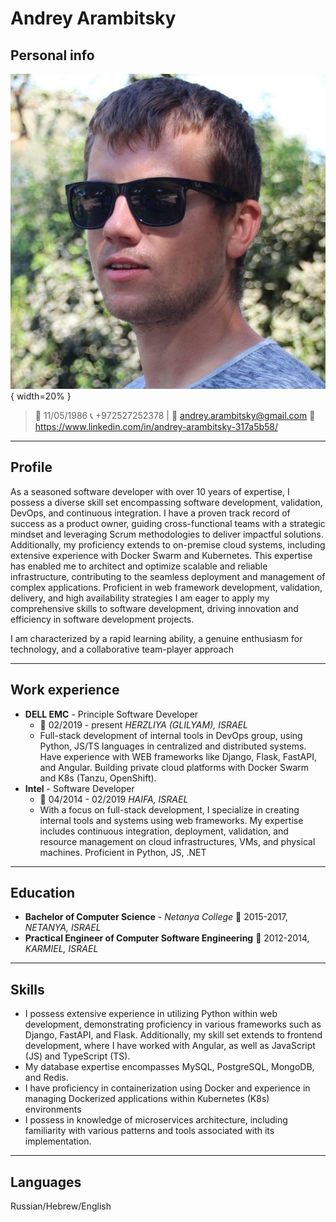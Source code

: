 # Andrey Arambitsky

## Personal info

![avatar](img/profileavatar.jpeg){ width=20% }

> :information_desk_person: 11/05/1986
> :telephone_receiver: +972527252378 | :email: <andrey.arambitsky@gmail.com>
> :link: <https://www.linkedin.com/in/andrey-arambitsky-317a5b58/>

---

## Profile

As a seasoned software developer with over 10 years of expertise, I possess a diverse skill set encompassing software development, validation, DevOps, and continuous integration. I have a proven track record of success as a product owner, guiding cross-functional teams with a strategic mindset and leveraging Scrum methodologies to deliver impactful solutions. Additionally, my proficiency extends to on-premise cloud systems, including extensive experience with Docker Swarm and Kubernetes. This expertise has enabled me to architect and optimize scalable and reliable infrastructure, contributing to the seamless deployment and management of complex applications. Proficient in web framework development, validation, delivery, and high availability strategies I am eager to apply my comprehensive skills to software development, driving innovation and efficiency in software development projects.

I am characterized by a rapid learning ability, a genuine enthusiasm for technology, and a collaborative team-player approach

---

## Work experience

* **DELL EMC** - Principle Software Developer
  * :date: 02/2019 - present *HERZLIYA (GLILYAM), ISRAEL*
  * Full-stack development of internal tools in DevOps group, using Python, JS/TS languages in centralized and distributed systems. Have experience with WEB frameworks like Django, Flask, FastAPI, and Angular.
Building private cloud platforms with Docker Swarm and K8s (Tanzu, OpenShift).
* **Intel** - Software Developer
  * :date: 04/2014 - 02/2019 *HAIFA, ISRAEL*
  * With a focus on full-stack development, I specialize in creating internal tools and systems using web frameworks. My expertise includes continuous integration, deployment, validation, and resource management on cloud infrastructures, VMs, and physical machines. Proficient in Python, JS, .NET

---

## Education

* **Bachelor of Computer Science** - *Netanya College*
:date: 2015-2017, *NETANYA, ISRAEL*
* **Practical Engineer of Computer Software Engineering**
:date: 2012-2014, *KARMIEL, ISRAEL*

---

## Skills

* I possess extensive experience in utilizing Python within web development, demonstrating proficiency in various frameworks such as Django, FastAPI, and Flask. Additionally, my skill set extends to frontend development, where I have worked with Angular, as well as JavaScript (JS) and TypeScript (TS).
* My database expertise encompasses MySQL, PostgreSQL, MongoDB, and Redis.
* I have proficiency in containerization using Docker and experience in managing Dockerized applications within Kubernetes (K8s) environments
* I possess in knowledge of microservices architecture, including familiarity with various patterns and tools associated with its implementation.

---

## Languages

Russian/Hebrew/English
